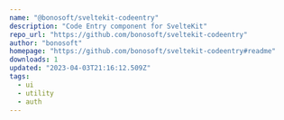 ```yaml
---
name: "@bonosoft/sveltekit-codeentry"
description: "Code Entry component for SvelteKit"
repo_url: "https://github.com/bonosoft/sveltekit-codeentry"
author: "bonosoft"
homepage: "https://github.com/bonosoft/sveltekit-codeentry#readme"
downloads: 1
updated: "2023-04-03T21:16:12.509Z"
tags: 
  - ui
  - utility
  - auth
---
```

